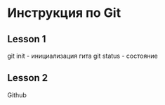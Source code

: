 # Инструкция по Git
## Lesson 1
git init - инициализация гита
git status - состояние

## Lesson 2

Github
